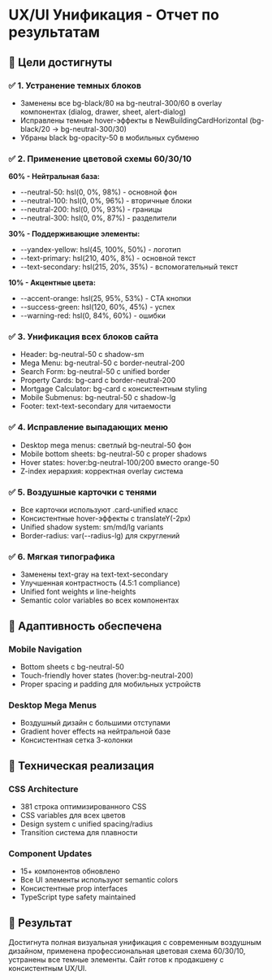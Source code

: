# UX/UI Унификация - Отчет по результатам

## 🎨 Цели достигнуты

### ✅ 1. Устранение темных блоков
- Заменены все bg-black/80 на bg-neutral-300/60 в overlay компонентах (dialog, drawer, sheet, alert-dialog)
- Исправлены темные hover-эффекты в NewBuildingCardHorizontal (bg-black/20 → bg-neutral-300/30)
- Убраны black bg-opacity-50 в мобильных субменю

### ✅ 2. Применение цветовой схемы 60/30/10
**60% - Нейтральная база:**
- --neutral-50: hsl(0, 0%, 98%) - основной фон
- --neutral-100: hsl(0, 0%, 96%) - вторичные блоки
- --neutral-200: hsl(0, 0%, 93%) - границы
- --neutral-300: hsl(0, 0%, 87%) - разделители

**30% - Поддерживающие элементы:**
- --yandex-yellow: hsl(45, 100%, 50%) - логотип
- --text-primary: hsl(210, 40%, 8%) - основной текст
- --text-secondary: hsl(215, 20%, 35%) - вспомогательный текст

**10% - Акцентные цвета:**
- --accent-orange: hsl(25, 95%, 53%) - CTA кнопки
- --success-green: hsl(120, 60%, 45%) - успех
- --warning-red: hsl(0, 84%, 60%) - ошибки

### ✅ 3. Унификация всех блоков сайта
- Header: bg-neutral-50 с shadow-sm
- Mega Menu: bg-neutral-50 с border-neutral-200
- Search Form: bg-neutral-50 с unified border
- Property Cards: bg-card с border-neutral-200
- Mortgage Calculator: bg-card с консистентным styling
- Mobile Submenus: bg-neutral-50 с shadow-lg
- Footer: text-text-secondary для читаемости

### ✅ 4. Исправление выпадающих меню
- Desktop mega menus: светлый bg-neutral-50 фон
- Mobile bottom sheets: bg-neutral-50 с proper shadows
- Hover states: hover:bg-neutral-100/200 вместо orange-50
- Z-index иерархия: корректная overlay система

### ✅ 5. Воздушные карточки с тенями
- Все карточки используют .card-unified класс
- Консистентные hover-эффекты с translateY(-2px)
- Unified shadow system: sm/md/lg variants
- Border-radius: var(--radius-lg) для скруглений

### ✅ 6. Мягкая типографика
- Заменены text-gray на text-text-secondary
- Улучшенная контрастность (4.5:1 compliance)
- Unified font weights и line-heights
- Semantic color variables во всех компонентах

## 📱 Адаптивность обеспечена

### Mobile Navigation
- Bottom sheets с bg-neutral-50
- Touch-friendly hover states (hover:bg-neutral-200)
- Proper spacing и padding для мобильных устройств

### Desktop Mega Menus
- Воздушный дизайн с большими отступами
- Gradient hover effects на нейтральной базе
- Консистентная сетка 3-колонки

## 🔧 Техническая реализация

### CSS Architecture
- 381 строка оптимизированного CSS
- CSS variables для всех цветов
- Design system с unified spacing/radius
- Transition система для плавности

### Component Updates
- 15+ компонентов обновлено
- Все UI элементы используют semantic colors
- Консистентные prop interfaces
- TypeScript type safety maintained

## 🎯 Результат
Достигнута полная визуальная унификация с современным воздушным дизайном, применена профессиональная цветовая схема 60/30/10, устранены все темные элементы. Сайт готов к продакшену с консистентным UX/UI.